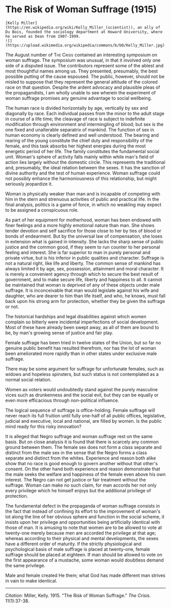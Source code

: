 <!--
title:   The Risk of Woman Suffrage
author:  Miller, Kelly
journal: The Crisis
year:    1915
volume:  11
issue:   1
pages:   37-38
-->
# The Risk of Woman Suffrage (1915)

```{margin}
[Kelly Miller](https://en.wikipedia.org/wiki/Kelly_Miller_(scientist)), an ally of Du Bois, founded the sociology department at Howard University, where he served as Dean from 1907-1999.
![](https://upload.wikimedia.org/wikipedia/commons/b/b0/Kelly_Miller.jpg)
```

The August number of <span style="font-variant:small-caps;">The Crisis</span> contained an interesting symposium on woman suffrage. The symposium was unusual, in that it involved only one side of a disputed issue. The contributors represent some of the ablest and most thoughtful names among us. They presented, presumably, the best possible putting of the cause espoused. The public, however, should not be misled to suppose that they represent the general attitude of the colored race on that question. Despite the ardent advocacy and plausible pleas of the propagandists, I am wholly unable to see wherein the experiment of woman suffrage promises any genuine advantage to social wellbeing.

The human race is divided horizontally by age, vertically by sex and diagonally by race. Each individual passes from the minor to the adult stage in course of a life time; the cleavage of race is subject to indefinite modification through environment and intermingling of blood; but sex is the one fixed and unalterable separatrix of mankind. The function of sex in human economy is clearly defined and well understood. The bearing and rearing of the young constitute the chief duty and responsibility of the female, and this task absorbs her highest energies during the most energetic period of her life. The family constitutes the fundamental social unit. Woman's sphere of activity falls mainly within while man's field of action lies largely without the domestic circle. This represents the traditional and, presumably, the ideal relation between the sexes. It has the sanction of divine authority and the test of human experience. Woman suffrage could not possibly enhance the harmoniousness of this relationship, but might seriously jeopardize it.

Woman is physically weaker than man and is incapable of competing with him in the stern and strenuous activities of public and practical life. In the final analysis, politics is a game of force, in which no weakling may expect to be assigned a conspicuous role.

As part of her equipment for motherhood, woman has been endowed with finer feelings and a more highly emotional nature than man. She shows tender devotion and self sacrifice for those close to her by ties of blood or bonds of endearment. But by the universal law of compensation, she loses in extension what is gained in intensity. She lacks the sharp sense of public justice and the common good, if they seem to run counter to her personal feeling and interest. She is far superior to man in purely personal and private virtue, but is his inferior in public qualities and character. Suffrage is not a natural right, like life and liberty. The common sense of mankind has always limited it by age, sex, possession, attainment and moral character. It is merely a convenient agency through which to secure the best result of government, and to make secure life, liberty and happiness to all. It cannot be maintained that woman is deprived of any of these objects under male suffrage. It is inconceivable that man would legislate against his wife and daughter, who are dearer to him than life itself, and who, he knows, must fall back upon his strong arm for protection, whether they be given the suffrage or not.

The historical hardships and legal disabilities against which women complain so bitterly were incidental imperfections of social development. Most of these have already been swept away, as all of them are bound to be, by man's growing sense of justice and fair play.

Female suffrage has been tried in twelve states of the Union, but so far no genuine public benefit has resulted therefrom, nor has the lot of woman been ameliorated more rapidly than in other states under exclusive male suffrage.

There may be some argument for suffrage for unfortunate females, such as widows and hopeless spinsters, but such status is not contemplated as a normal social relation.

Women as voters would undoubtedly stand against the purely masculine vices such as drunkenness and the social evil, but they can be equally or even more efficacious through non-political influence.

The logical sequence of suffrage is office-holding. Female suffrage will never reach its full fruition until fully one-half of all public offices, legislative, judicial and executive, local and national, are filled by women. Is the public mind ready for this risky innovation?

It is alleged that Negro suffrage and woman suffrage rest on the same basis. But on close analysis it is found that there is scarcely any common ground between them. The female sex does not form a class separate and distinct from the male sex in the sense that the Negro forms a class separate and distinct from the whites. Experience and reason both alike show that no race is good enough to govern another without that other's consent. On the other hand both experience and reason demonstrate that the male seeks the welfare and happiness of the female even above his own interest. The Negro can not get justice or fair treatment without the suffrage. Woman can make no such claim, for man accords her not only every privilege which he himself enjoys but the additional privilege of protection.

The fundamental defect in the propaganda of woman suffrage consists in the fact that instead of confining its effort to the improvement of woman's lot along the line of her obvious sphere and function in the social scheme, it insists upon her privilege and opportunities being artificially identical with those of man. It is amusing to note that women are to be allowed to vote at twenty-one merely because men are accorded the privilege at that age; whereas according to their physical and mental developments, the sexes have a different order of maturity. If the strictly physiological and psychological basis of male suffrage is placed at twenty-one, female suffrage should be placed at eighteen. If man should be allowed to vote on the first appearance of a mustache, some woman would doubtless demand the same privilege.

Male and female created He them; what God has made different man strives in vain to make identical.

____________________

*Citation:* Miller, Kelly. 1915. "The Risk of Woman Suffrage." *The Crisis*. 11(1):37-38.
